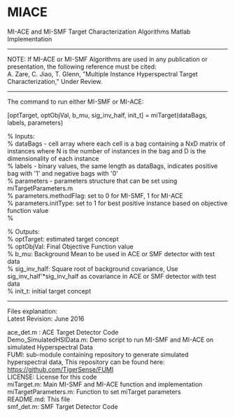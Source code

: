 # MIACE
MI-ACE and MI-SMF Target Characterization Algorithms
Matlab Implementation

****************************************************************

NOTE: If MI-ACE or MI-SMF Algorithms are used in any publication or presentation, the following reference must be cited:  
A. Zare, C. Jiao, T. Glenn, "Multiple Instance Hyperspectral Target Characterization," Under Review. 

****************************************************************

The command to run either MI-SMF or MI-ACE:   

[optTarget, optObjVal, b_mu, sig_inv_half, init_t] = miTarget(dataBags, labels, parameters)

% Inputs:  
%   dataBags - cell array where each cell is a bag containing a NxD matrix of instances where N is the number of instances in the bag and D is the dimensionality of each instance  
%   labels -  binary values, the same length as dataBags, indicates positive bag with '1'  and negative bags with '0'  
%   parameters - parameters structure that can be set using miTargetParameters.m  
%       parameters.methodFlag: set to 0 for MI-SMF, 1 for MI-ACE  
%       parameters.initType: set to 1 for best positive instance based on objective function value  
%

% Outputs:   
%   optTarget: estimated target concept  
%   optObjVal: Final Objective Function value  
%   b_mu: Background Mean to be used in ACE or SMF detector with test data  
%   sig_inv_half: Square root of background covariance, Use sig_inv_half'*sig_inv_half as covariance in ACE or SMF detector with test data  
%   init_t: initial target concept   

****************************************************************

Files explanation:  
Latest Revision: June 2016

ace_det.m : ACE Target Detector Code  
Demo_SimulatedHSIData.m: Demo script to run MI-SMF and MI-ACE on simulated Hyperspectral Data  
FUMI: sub-module containing repository to generate simulated hyperspectral data, This repository can be found here: https://github.com/TigerSense/FUMI  
LICENSE: License for this code  
miTarget.m: Main MI-SMF and MI-ACE function and implementation  
miTargetParameters.m:  Function to set miTarget parameters  
README.md: This file  
smf_det.m: SMF Target Detector Code


